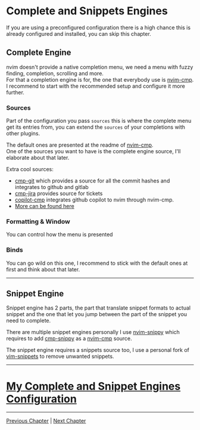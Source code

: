 # Complete and Snippets Engines
If you are using a preconfigured configuration there is a high chance this is already configured and installed, you can skip this chapter.

## Complete Engine
nvim doesn't provide a native completion menu, we need a menu with fuzzy finding, completion, scrolling and more. \
For that a completion engine is for, the one that everybody use is [nvim-cmp](https://github.com/hrsh7th/nvim-cmp). \
I recommend to start with the recommended setup and configure it more further.

### Sources
Part of the configuration you pass `sources` this is where the complete menu get its entries from, you can extend the `sources` of your completions with other plugins.

The default ones are presented at the readme of [nvim-cmp](https://github.com/hrsh7th/nvim-cmp). \
One of the sources you want to have is the complete engine source, I'll elaborate about that later.

Extra cool sources:
* [cmp-git](https://github.com/petertriho/cmp-git) which provides a source for all the commit hashes and integrates to github and gitlab
* [cmp-jira](https://gitlab.com/msvechla/cmp-jira) provides source for tickets
* [copilot-cmp](https://github.com/zbirenbaum/copilot-cmp) integrates github copilot to nvim through nvim-cmp.
* [More can be found here](https://github.com/hrsh7th/nvim-cmp/wiki/List-of-sources)

### Formatting & Window
You can control how the menu is presented

### Binds
You can go wild on this one, I recommend to stick with the default ones at first and think about that later.

---

## Snippet Engine
Snippet engine has 2 parts, the part that translate snippet formats to actual snippet and the one that let you jump between the part of the snippet you need to complete.

There are multiple snippet engines personally I use [nvim-snippy](https://github.com/dcampos/nvim-snippy) which requires to add [cmp-snippy](https://github.com/dcampos/cmp-snippy) as a [nvim-cmp](https://github.com/hrsh7th/nvim-cmp) source.

The snippet engine requires a snippets source too, I use a personal fork of [vim-snippets](https://github.com/honza/vim-snippets) to remove unwanted snippets.

---

# [My Complete and Snippet Engines Configuration](https://github.com/ofirgall/dotfiles/blob/master/editors/nvim/lua/plugins/autocomplete.lua)

---

[Previous Chapter](./09-ui.md) | [Next Chapter](./12-git.md)
